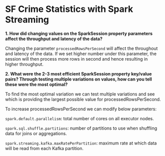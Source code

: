 # SF Crime Statistics with Spark Streaming

**1. How did changing values on the SparkSession property parameters affect the throughput and latency of the data?**

Changing the parameter `processedRowsPerSecond` will affect the throughout and latency of the data. If we set higher number under this parameter, the session will then process more rows in second and hence resulting in higher throughput.


**2. What were the 2-3 most efficient SparkSession property key/value pairs? Through testing multiple variations on values, how can you tell these were the most optimal?**

To find the most optimal variation we can test multiple variations and see which is providing the largest possible value for processedRowsPerSecond.

To increase processedRowsPerSecond we can modify below parameters:

`spark.default.parallelism`: total number of cores on all executor nodes.

`spark.sql.shuffle.partitions`: number of partitions to use when shuffling data for joins or aggregations.

`spark.streaming.kafka.maxRatePerPartition`: maximum rate at which data will be read from each Kafka partition.

